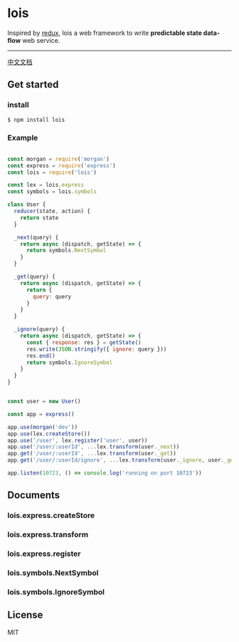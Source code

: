 # lois
Inspired by [redux](https://github.com/reactjs/redux), lois a web framework to write **predictable state data-flow** web service.

---
[中文文档](./README_CN.md)


## Get started

### install

```bash
$ npm install lois
```

### 

### Example

```javascript

const morgan = require('morgan')
const express = require('express')
const lois = require('lois')

const lex = lois.express
const symbols = lois.symbols

class User {
  reducer(state, action) {
    return state
  }

  _next(query) {
    return async (dispatch, getState) => {
      return symbols.NextSymbol
    }
  }

  _get(query) {
    return async (dispatch, getState) => {
      return {
        query: query
      }
    }
  }

  _ignore(query) {
    return async (dispatch, getState) => {
      const { response: res } = getState()
      res.write(JSON.stringify({ ignore: query }))
      res.end()
      return symbols.IgnoreSymbol
    }
  }
}


const user = new User()

const app = express()

app.use(morgan('dev'))
app.use(lex.createStore())
app.use('/user', lex.register('user', user))
app.use('/user/:userId', ...lex.transform(user._next))
app.get('/user/:userId', ...lex.transform(user._get))
app.get('/user/:userId/ignore', ...lex.transform(user._ignore, user._get))

app.listen(10723, () => console.log('running on port 10723'))

```


## Documents

### lois.express.createStore

### lois.express.transform

### lois.express.register

### lois.symbols.NextSymbol

### lois.symbols.IgnoreSymbol



## License

MIT
